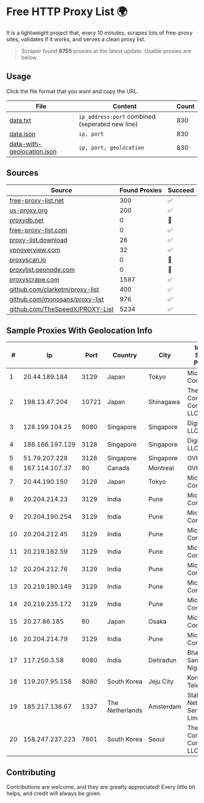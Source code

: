 
# Free HTTP Proxy List 🌍

It is a lightweight project that, every 10 minutes, scrapes lots of free-proxy sites, validates if it works, and serves a clean proxy list.


> Scraper found **8755** proxies at the latest update. Usable proxies are below.

## Usage

Click the file format that you want and copy the URL.


|File|Content|Count|
|----|-------|-----|
|[data.txt](https://raw.githubusercontent.com/themiralay/Proxy-List-World/master/data.txt)|`ip_address:port` combined (seperated new line)|830|
|[data.json](https://raw.githubusercontent.com/themiralay/Proxy-List-World/master/data.json)|`ip, port`|830|
|[data-with-geolocation.json](https://raw.githubusercontent.com/themiralay/Proxy-List-World/master/data-with-geolocation.json)|`ip, port, geolocation`|830|

## Sources

|Source|Found Proxies|Succeed|
|------|-------------|-------|
|[free-proxy-list.net](https://free-proxy-list.net)|300|✅|
|[us-proxy.org](https://www.us-proxy.org)|200|✅|
|[proxydb.net](http://proxydb.net)|0|🚫|
|[free-proxy-list.com](https://free-proxy-list.com/?page=&port=&type%5B%5D=http&type%5B%5D=https&up_time=0&search=Search)|0|✅|
|[proxy-list.download](https://www.proxy-list.download/HTTP)|26|✅|
|[vpnoverview.com](https://vpnoverview.com/privacy/anonymous-browsing/free-proxy-servers)|32|✅|
|[proxyscan.io](https://www.proxyscan.io)|0|🚫|
|[proxylist.geonode.com](https://proxylist.geonode.com/api/proxy-list?limit=300&page=1&sort_by=lastChecked&sort_type=desc&protocols=http,https)|0|🚫|
|[proxyscrape.com](https://api.proxyscrape.com/v2/?request=displayproxies&protocol=http&timeout=10000&country=all&ssl=all&anonymity=all)|1587|✅|
|[github.com/clarketm/proxy-list](https://raw.githubusercontent.com/clarketm/proxy-list/master/proxy-list-raw.txt)|400|✅|
|[github.com/monosans/proxy-list](https://raw.githubusercontent.com/monosans/proxy-list/main/proxies/http.txt)|976|✅|
|[github.com/TheSpeedX/PROXY-List](https://raw.githubusercontent.com/TheSpeedX/PROXY-List/master/http.txt)|5234|✅|


## Sample Proxies With Geolocation Info

|#|Ip|Port|Country|City|Internet Service Provider|
|-|--|----|-------|----|-------------------------|
|1|20.44.189.184|3129|Japan|Tokyo|Microsoft Corporation|
|2|198.13.47.204|10721|Japan|Shinagawa|The Constant Company, LLC|
|3|128.199.104.25|8080|Singapore|Singapore|DigitalOcean, LLC|
|4|188.166.197.129|3128|Singapore|Singapore|DigitalOcean, LLC|
|5|51.79.207.228|3128|Singapore|Singapore|OVH SAS|
|6|167.114.107.37|80|Canada|Montreal|OVH SAS|
|7|20.44.190.150|3129|Japan|Tokyo|Microsoft Corporation|
|8|20.204.214.23|3129|India|Pune|Microsoft Corporation|
|9|20.204.190.254|3129|India|Pune|Microsoft Corporation|
|10|20.204.212.45|3129|India|Pune|Microsoft Corporation|
|11|20.219.182.59|3129|India|Pune|Microsoft Corporation|
|12|20.204.212.76|3129|India|Pune|Microsoft Corporation|
|13|20.219.180.149|3129|India|Pune|Microsoft Corporation|
|14|20.219.235.172|3129|India|Pune|Microsoft Corporation|
|15|20.27.86.185|80|Japan|Osaka|Microsoft Corporation|
|16|20.204.214.79|3129|India|Pune|Microsoft Corporation|
|17|117.250.3.58|8080|India|Dehradun|Bharat Sanchar Nigam Ltd|
|18|119.207.95.158|8080|South Korea|Jeju City|Korea Telecom|
|19|185.217.136.67|1337|The Netherlands|Amsterdam|Stallion Network Services Limited|
|20|158.247.237.223|7801|South Korea|Seoul|The Constant Company, LLC|



## Contributing

Contributions are welcome, and they are greatly appreciated! Every
little bit helps, and credit will always be given.

